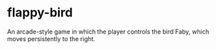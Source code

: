 # flappy-bird
An arcade-style game in which the player controls the bird Faby, which moves persistently to the right.
